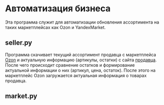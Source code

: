 # Автоматизация бизнеса
Эта программа служит для автоматизации обновления ассортимента на таких  маркетплейсах как Ozon и YandexMarket.
## seller.py


Программа скачивает текущий ассортимент продавца с маркетплейса [Ozon](https://www.ozon.ru) и актуальную информацию (артикулы, остатки) с сайта [продавца](https://timeworld.ru). После чего происходит сравнение остатков и формирование актуальной информации о них (артикул, цена, остаток). После этого на маркетплейс Ozon загружается актуальная информация о товарах продавца.
## market.py


